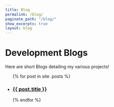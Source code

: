 ```yaml
---
title: Blog
permalink: /blog/
paginate_path: "/blog/"
show_excerpts: true
layout: blog
---
```

<h1>Development Blogs</h1>
Here are short Blogs detailing my various projects! 

<ul>
  {% for post in site .posts %}
    <li>
        <h3>
            <a href="{{ post.url }}">{{ post.title }}</a>
        </h3>
    </li>
  {% endfor %}
</ul>